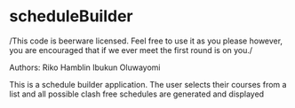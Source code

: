 # scheduleBuilder
/This code is beerware licensed. Feel free to use it as you please however, you are encouraged that if we ever meet the first round is on you./

Authors: Riko Hamblin
        Ibukun Oluwayomi

This is a schedule builder application. The user selects their courses from a list and all possible clash free schedules are generated and displayed
